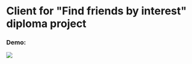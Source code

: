 # Client for "Find friends by interest" diploma project

### Demo:
![](https://github.com/leopold-the-code/client/blob/main/assets/demo.gif)